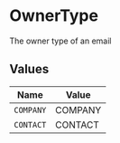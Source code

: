 # OwnerType

The owner type of an email


## Values

| Name      | Value     |
| --------- | --------- |
| `COMPANY` | COMPANY   |
| `CONTACT` | CONTACT   |